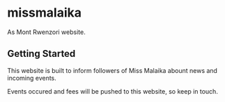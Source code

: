 # missmalaika

As Mont Rwenzori website.

## Getting Started

This website is built to inform followers of Miss Malaika abount news and incoming events.

Events occured and fees will be pushed to this website, so keep in touch.
